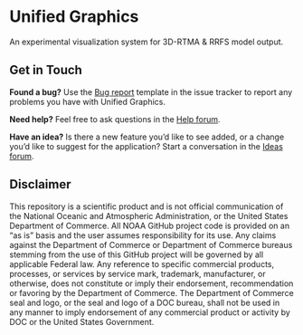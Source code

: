 # Unified Graphics

An experimental visualization system for 3D-RTMA &amp; RRFS model output.

## Get in Touch

**Found a bug?** Use the [Bug report][1] template in the issue tracker to report
any problems you have with Unified Graphics.

**Need help?** Feel free to ask questions in the [Help forum][2].

**Have an idea?** Is there a new feature you’d like to see added, or a change
you’d like to suggest for the application? Start a conversation in the [Ideas
forum][3].

## Disclaimer

This repository is a scientific product and is not official communication of the
National Oceanic and Atmospheric Administration, or the United States Department
of Commerce. All NOAA GitHub project code is provided on an “as is” basis and
the user assumes responsibility for its use. Any claims against the Department
of Commerce or Department of Commerce bureaus stemming from the use of this
GitHub project will be governed by all applicable Federal law. Any reference to
specific commercial products, processes, or services by service mark, trademark,
manufacturer, or otherwise, does not constitute or imply their endorsement,
recommendation or favoring by the Department of Commerce. The Department of
Commerce seal and logo, or the seal and logo of a DOC bureau, shall not be used
in any manner to imply endorsement of any commercial product or activity by DOC
or the United States Government.

[1]: https://github.com/NOAA-GSL/unified-graphics/issues/new?assignees=&labels=bug&template=bug_report.md&title=
[2]: https://github.com/NOAA-GSL/unified-graphics/discussions/categories/help
[3]: https://github.com/NOAA-GSL/unified-graphics/discussions/categories/ideas
